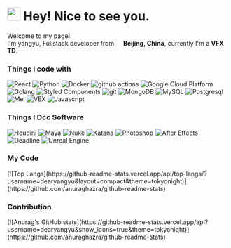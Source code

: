 <h1><img src="https://emojis.slackmojis.com/emojis/images/1531849430/4246/blob-sunglasses.gif?1531849430" width="30"/> Hey! Nice to see you.</h1>

<p>
    Welcome to my page! </br> 
    I'm yangyu, Fullstack developer from <img src="https://cdn-icons-png.flaticon.com/512/197/197375.png" width="13"/> 
    <b>Beijing, China</b>, 
    currently I'm a  <b>VFX TD</b>. 
</p>

<h3>Things I code with</h3>
<p>
  <img alt="React" src="https://img.shields.io/badge/-React-45b8d8?style=flat-square&logo=react&logoColor=white" />
  <img alt="Python" src="https://img.shields.io/badge/-Python-8DD6F9?style=flat-square&logo=python&logoColor=white" /> 
  <img alt="Docker" src="https://img.shields.io/badge/-Docker-46a2f1?style=flat-square&logo=docker&logoColor=white" />
  <img alt="github actions" src="https://img.shields.io/badge/-Github_Actions-2088FF?style=flat-square&logo=github-actions&logoColor=white" />
  <img alt="Google Cloud Platform" src="https://img.shields.io/badge/-Google_Cloud_Platform-1a73e8?style=flat-square&logo=google-cloud&logoColor=white" />
  <img alt="Golang" src="https://img.shields.io/badge/-Golang-007ACC?style=flat-square&logo=Go&logoColor=white" />
  <img alt="Styled Components" src="https://img.shields.io/badge/-Styled_Components-db7092?style=flat-square&logo=styled-components&logoColor=white" />
  <img alt="git" src="https://img.shields.io/badge/-Git-F05032?style=flat-square&logo=git&logoColor=white" />
  <img alt="MongoDB" src="https://img.shields.io/badge/-MongoDB-13aa52?style=flat-square&logo=mongodb&logoColor=white" />
  <img alt="MySQL" src="https://img.shields.io/badge/-MySQL-43853d?style=flat-square&logo=MySQL&logoColor=white" />
  <img alt="Postgresql" src="https://img.shields.io/badge/-Postgresql-43853d?style=flat-square&logo=Postgresql&logoColor=white" />
  <img alt="Mel" src="https://img.shields.io/badge/-Mel-43853d?style=flat-square&logo=Mel&logoColor=white" />
  <img alt="VEX" src="https://img.shields.io/badge/-VEX-43853d?style=flat-square&logo=VEX&logoColor=white" />
  <img alt="Javascript" src="https://img.shields.io/badge/-Javascript-43853d?style=flat-square&logo=Javascript" />
</p>

<h3>Things I Dcc Software</h3>
<img alt="Houdini" src="https://img.shields.io/badge/-Houdini-43853d?style=flat-square&logo=Houdini" />
<img alt="Maya" src="https://img.shields.io/badge/-Maya-43853d?style=flat-square&logo=Autodesk" />
<img alt="Nuke" src="https://img.shields.io/badge/-Nuke-43853d?style=flat-square&logo=nuke" />
<img alt="Katana" src="https://img.shields.io/badge/-Katana-43853d?style=flat-square&logo=Katana" />
<img alt="Photoshop" src="https://img.shields.io/badge/-Photoshop-43853d?style=flat-square&logo=Adobe Photoshop" />
<img alt="After Effects" src="https://img.shields.io/badge/-After Effects-43853d?style=flat-square&logo=Adobe After Effects" />
<img alt="Deadline" src="https://img.shields.io/badge/-Deadline-43853d?style=flat-square&logo=Hack The Box" />
<img alt="Unreal Engine" src="https://img.shields.io/badge/-Unreal Engine-43853d?style=flat-square&logo=Unreal Engine" />

<h3>My Code</h3>
[![Top Langs](https://github-readme-stats.vercel.app/api/top-langs/?username=dearyangyu&layout=compact&theme=tokyonight)](https://github.com/anuraghazra/github-readme-stats)

<h3>Contribution</h3>
[![Anurag's GitHub stats](https://github-readme-stats.vercel.app/api?username=dearyangyu&show_icons=true&theme=tokyonight)](https://github.com/anuraghazra/github-readme-stats)
